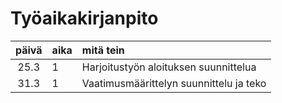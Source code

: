 # Työaikakirjanpito

| päivä | aika | mitä tein  |
| :----:|:-----| :-----|
| 25.3 | 1 | Harjoitustyön aloituksen suunnittelua |
| 31.3 | 1 | Vaatimusmäärittelyn suunnittelu ja teko |
